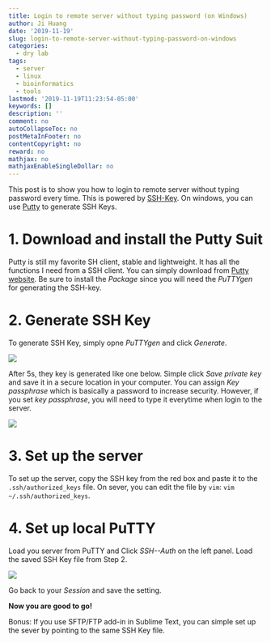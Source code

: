 ```yaml
---
title: Login to remote server without typing password (on Windows)
author: Ji Huang
date: '2019-11-19'
slug: login-to-remote-server-without-typing-password-on-windows
categories:
  - dry lab
tags:
  - server
  - linux
  - bioinformatics
  - tools
lastmod: '2019-11-19T11:23:54-05:00'
keywords: []
description: ''
comment: no
autoCollapseToc: no
postMetaInFooter: no
contentCopyright: no
reward: no
mathjax: no
mathjaxEnableSingleDollar: no
---
```


This post is to show you how to login to remote server without typing password every time. This is powered by [SSH-Key](https://www.ssh.com/ssh/key/). On windows, you can use [Putty](https://www.chiark.greenend.org.uk/~sgtatham/putty/) to generate SSH Keys.

<!--more-->

# 1. Download and install the Putty Suit

Putty is still my favorite SH client, stable and lightweight. It has all the functions I need from a SSH client. You can simply download from [Putty website](https://www.chiark.greenend.org.uk/~sgtatham/putty/latest.html). Be sure to install the *Package* since you will need the *PuTTYgen* for generating the SSH-key.


# 2. Generate SSH Key

To generate SSH Key, simply opne *PuTTYgen* and click *Generate*. 


![](https://i.imgur.com/iunwTs2.png)

After 5s, they key is generated like one below. Simple click *Save private key* and save it in a secure location in your computer. You can assign *Key passphrase* which is basically a password to increase security. However, if you set *key passphrase*, you will need to type it everytime when login to the server. 

![](https://i.imgur.com/x0jrRQo.png)


# 3. Set up the server

To set up the server, copy the SSH key from the red box and paste it to the `.ssh/authorized_keys` file. On sever, you can edit the file by `vim`: `vim ~/.ssh/authorized_keys`.


# 4. Set up local PuTTY

Load you server from PuTTY and Click *SSH--Auth* on the left panel. Load the saved SSH Key file from Step 2.

![](https://i.imgur.com/bUtnvhp.png)


Go back to your *Session* and save the setting.


**Now you are good to go!** 


Bonus: If you use SFTP/FTP add-in in Sublime Text, you can simple set up the sever by pointing to the same SSH Key file.







